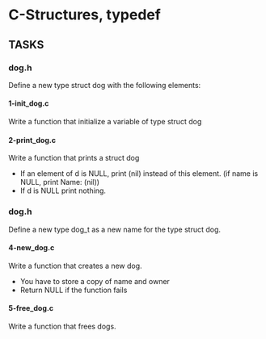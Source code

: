 # C-Structures, typedef

## TASKS

### dog.h
Define a new type struct dog with the following elements:

#### 1-init_dog.c
Write a function that initialize a variable of type struct dog

#### 2-print_dog.c
Write a function that prints a struct dog
- If an element of d is NULL, print (nil) instead of this element. (if name is NULL, print Name: (nil))
- If d is NULL print nothing.

### dog.h
Define a new type dog_t as a new name for the type struct dog.

#### 4-new_dog.c
Write a function that creates a new dog.
- You have to store a copy of name and owner
- Return NULL if the function fails

#### 5-free_dog.c
Write a function that frees dogs.
